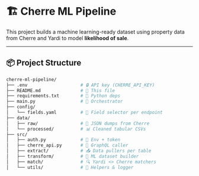 # 🏗️ Cherre ML Pipeline

This project builds a machine learning-ready dataset using property data from Cherre and Yardi to model **likelihood of sale**.

---

## 📦 Project Structure

```bash
cherre-ml-pipeline/
├── .env                    # 🔒 API key (CHERRE_API_KEY)
├── README.md               # 📖 This file
├── requirements.txt        # 🧰 Python deps
├── main.py                 # 🔁 Orchestrator
├── config/
│   └── fields.yaml         # 🎯 Field selector per endpoint
├── data/
│   ├── raw/                # 🧪 JSON dumps from Cherre
│   └── processed/          # 📊 Cleaned tabular CSVs
├── src/
│   ├── auth.py             # 🔐 Env + token
│   ├── cherre_api.py       # 🔌 GraphQL caller
│   ├── extract/            # 📤 Data pullers per table
│   ├── transform/          # 🧱 ML dataset builder
│   ├── match/              # 🔍 Yardi <> Cherre matchers
│   └── utils/              # 🧰 Helpers & logger


